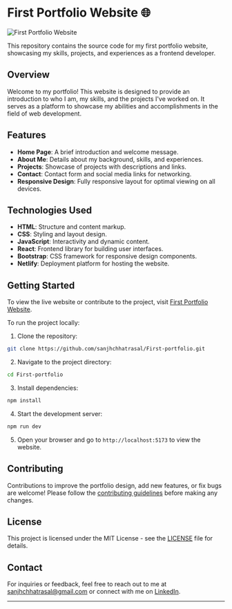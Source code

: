 
# First Portfolio Website 🌐

![First Portfolio Website](https://github.com/sanjhchhatrasal/First-portfolio/blob/main/src/assets/images/portfolio-screenshot.png)

This repository contains the source code for my first portfolio website, showcasing my skills, projects, and experiences as a frontend developer.

## Overview

Welcome to my portfolio! This website is designed to provide an introduction to who I am, my skills, and the projects I've worked on. It serves as a platform to showcase my abilities and accomplishments in the field of web development.

## Features

- **Home Page**: A brief introduction and welcome message.
- **About Me**: Details about my background, skills, and experiences.
- **Projects**: Showcase of projects with descriptions and links.
- **Contact**: Contact form and social media links for networking.
- **Responsive Design**: Fully responsive layout for optimal viewing on all devices.

## Technologies Used

- **HTML**: Structure and content markup.
- **CSS**: Styling and layout design.
- **JavaScript**: Interactivity and dynamic content.
- **React**: Frontend library for building user interfaces.
- **Bootstrap**: CSS framework for responsive design components.
- **Netlify**: Deployment platform for hosting the website.

## Getting Started

To view the live website or contribute to the project, visit [First Portfolio Website](https://your-portfolio-url.com).

To run the project locally:

1. Clone the repository:

```bash
git clone https://github.com/sanjhchhatrasal/First-portfolio.git
```

2. Navigate to the project directory:

```bash
cd First-portfolio
```

3. Install dependencies:

```bash
npm install
```

4. Start the development server:

```bash
npm run dev
```

5. Open your browser and go to `http://localhost:5173` to view the website.

## Contributing

Contributions to improve the portfolio design, add new features, or fix bugs are welcome! Please follow the [contributing guidelines](https://github.com/sanjhchhatrasal/First-portfolio/blob/main/CONTRIBUTING.md) before making any changes.

## License

This project is licensed under the MIT License - see the [LICENSE](https://github.com/sanjhchhatrasal/First-portfolio/blob/main/LICENSE) file for details.

## Contact

For inquiries or feedback, feel free to reach out to me at [sanjhchhatrasal@gmail.com](mailto:sanjhchhatrasal@gmail.com) or connect with me on [LinkedIn]([https://www.linkedin.com/in/your-linkedin-profile](https://www.linkedin.com/in/sanjh-chhatrasal-663b66262/?originalSubdomain=in)).

---

